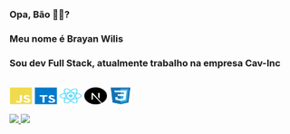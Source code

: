 ### Opa, Bão 🤙🏼?
### Meu nome é Brayan Wilis
### Sou dev Full Stack, atualmente trabalho na empresa Cav-Inc
<div style="display: flex, justifyContent: flex-start,margin: 10px"><br>
  <img align="center" height="30" width="40" src="https://raw.githubusercontent.com/devicons/devicon/master/icons/javascript/javascript-plain.svg">
  <img align="center" height="30" width="40" src="https://raw.githubusercontent.com/devicons/devicon/master/icons/typescript/typescript-plain.svg">
  <img align="center" height="30" width="40" src="https://raw.githubusercontent.com/devicons/devicon/master/icons/react/react-original.svg">
  <img align="center" height="30" width="40" src="https://raw.githubusercontent.com/devicons/devicon/master/icons/nextjs/nextjs-original.svg">
  <img align="center" height="30" width="40" src="https://raw.githubusercontent.com/devicons/devicon/master/icons/css3/css3-original.svg">
</div><br>
<div astyle="display: flex; margin: 30px">
  <a href="https://github.com/buraym">
  <img height="180em" src="https://github-readme-stats.vercel.app/api?username=buraym&show_icons=true&include_all_commits=true&count_private=true"/>
  <img height="180em" src="https://github-readme-stats.vercel.app/api/top-langs/?username=buraym&layout=compact&langs_count=7"/>
</div>
